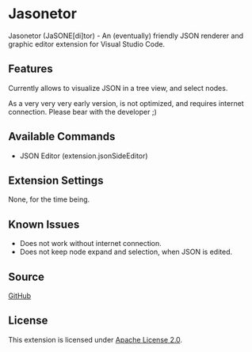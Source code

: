 # Jasonetor

Jasonetor (JaSONE[di]tor) - An (eventually) friendly JSON renderer and graphic editor extension for Visual Studio Code.

## Features

Currently allows to visualize JSON in a tree view, and select nodes.

As a very very very early version, is not optimized, and requires internet connection. Please bear with the developer ;)

## Available Commands
* JSON Editor (extension.jsonSideEditor)

## Extension Settings

None, for the time being.

## Known Issues

* Does not work without internet connection.
* Does not keep node expand and selection, when JSON is edited.

## Source

[GitHub](https://github.com/guillegr123/jasonetor-ext-vscode)

## License

This extension is licensed under [Apache License 2.0](https://github.com/guillegr123/jasonetor-ext-vscode/blob/master/LICENSE).
